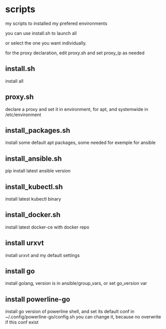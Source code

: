# scripts
my scripts to installed my prefered environments

you can use install.sh to launch all

or select the one you want individually.

for the proxy declaration, edit proxy.sh and set proxy_ip as needed

## install.sh
install all

## proxy.sh
declare a proxy and set it in environment, for apt, and systemwide
in /etc/environment

## install_packages.sh
install some default apt packages, some needed for exemple for ansible

## install_ansible.sh
pip install latest ansible version

## install_kubectl.sh
install latest kubectl binary

## install_docker.sh
install latest docker-ce with docker repo

## install urxvt
install urxvt and my default settings

## install go
install golang, version is in ansible/group_vars, or set go_version var

## install powerline-go
install go version of powerline shell, and set its default conf in
~/.config/powerline-go/config.sh
you can change it, because no overwrite if this conf exist



